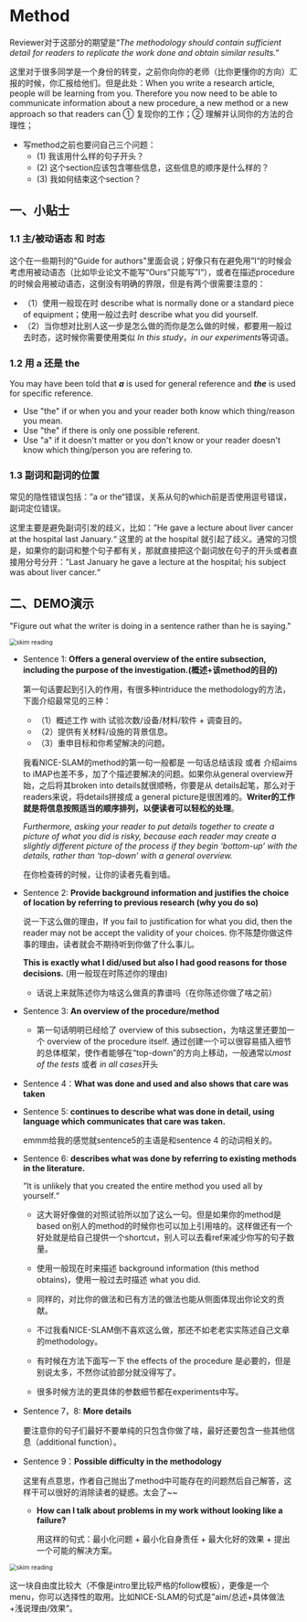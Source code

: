 # Method

Reviewer对于这部分的期望是“*The methodology should contain sufficient detail for readers to replicate the work done and obtain similar results.*”

这里对于很多同学是一个身份的转变，之前你向你的老师（比你更懂你的方向）汇报的时候，你汇报给他们。但是此处：When you write a research article, people will be learning from you. Therefore you now need to be able to communicate information about a new procedure, a new method or a new approach so that readers can ① 复现你的工作；② 理解并认同你的方法的合理性；

- 写method之前也要问自己三个问题：
  - (1) 我该用什么样的句子开头？
  - (2) 这个section应该包含哪些信息，这些信息的顺序是什么样的？
  - (3) 我如何结束这个section？

## 一、小贴士

### 1.1 主/被动语态 和 时态

这个在一些期刊的"Guide for authors"里面会说；好像只有在避免用”I“的时候会考虑用被动语态（比如毕业论文不能写“Ours”只能写”I“），或者在描述procedure的时候会用被动语态，这倒没有明确的界限，但是有两个很需要注意的：

- （1）使用一般现在时 describe what is normally done or a standard piece of equipment；使用一般过去时 describe what you did yourself.
- （2）当你想对比别人这一步是怎么做的而你是怎么做的时候，都要用一般过去时态，这时候你需要使用类似 *In this study*，*in our experiments*等词语。

### 1.2 用 a 还是 the

You may have been told that ***a*** is used for general reference and ***the*** is used for specific reference.

- Use "the" if or when you and your reader both know which thing/reason you mean.
- Use "the" if there is only one possible referent.
- Use "a" if it doesn't matter or you don't know or your reader doesn't know which thing/person you are refering to.



### 1.3 副词和副词的位置

常见的隐性错误包括：”a or the“错误，关系从句的which前是否使用逗号错误，副词定位错误。

这里主要是避免副词引发的歧义，比如：”He gave a lecture about liver cancer at the hospital last January.“ 这里的 at the hospital 就引起了歧义。通常的习惯是，如果你的副词和整个句子都有关，那就直接把这个副词放在句子的开头或者直接用分号分开：”Last January he gave a lecture at the hospital; his subject was about liver cancer.“





## 二、DEMO演示

"Figure out what the writer is doing in a sentence rather than he is saying."

<img src="./imgs/Method/Method Demo.png" alt="skim reading" style="zoom:75%;" />

- Sentence 1: **Offers a general overview of the entire subsection, including the purpose of the investigation.(概述+该method的目的)**

  第一句话要起到引入的作用，有很多种intriduce the methodology的方法，下面介绍最常见的三种：

  - （1）概述工作 with 试验次数/设备/材料/软件 + 调查目的。
  - （2）提供有关材料/设施的背景信息。
  - （3）重申目标和你希望解决的问题。

  我看NICE-SLAM的method的第一句一般都是 一句话总结该段 或者 介绍aims to iMAP也差不多，加了个描述要解决的问题。如果你从general overview开始，之后将其broken into details就很顺畅，你要是从 details起笔，那么对于readers来说，将details拼接成 a general picture是很困难的。**Writer的工作就是将信息按照适当的顺序排列，以便读者可以轻松的处理**。

  *Furthermore, asking your reader to put details together to create a picture of what you did is risky, because each reader may create a slightly different picture of the process if they begin ‘bottom-up’ with the details, rather than ‘top-down’ with a general overview.*

  在你检查砖的时候，让你的读者先看到墙。

- Sentence 2: **Provide background information and justifies the choice of location by referring to previous research (why you do so)**

  说一下这么做的理由，If you fail to justification for what you did, then the reader may not be accept the validity of your choices.  你不陈楚你做这件事的理由，读者就会不期待听到你做了什么事儿。

  **This is exactly  what I did/used but also I had good reasons for those decisions.** (用一般现在时陈述你的理由)

  - 话说上来就陈述你为啥这么做真的靠谱吗（在你陈述你做了啥之前）

  

- Sentence 3: **An overview of the procedure/method**

  - 第一句话明明已经给了 overview of this subsection，为啥这里还要加一个 overview of the procedure itself. 通过创建一个可以很容易插入细节的总体框架，使作者能够在“top-down”的方向上移动，一般通常以*most of the tests* 或者 *in all cases*开头



- Sentence 4：**What was done and used and also shows that care was taken**

- Sentence 5: **continues to describe what was done in detail, using language which communicates that care was taken.**

  emmm给我的感觉就sentence5的主语是和sentence 4 的动词相关的。

- Sentence 6: **describes what was done by referring to existing methods in the literature.**

  ”It is unlikely that you created the entire method you used
  all by yourself.“

  - 这大哥好像做的对照试验所以加了这么一句。但是如果你的method是based on别人的method的时候你也可以加上引用啥的。这样做还有一个好处就是给自己提供一个shortcut，别人可以去看ref来减少你写的句子数量。

  - 使用一般现在时来描述 background information (this method obtains)，使用一般过去时描述 what you did.

  - 同样的，对比你的做法和已有方法的做法也能从侧面体现出你论文的贡献。
  - 不过我看NICE-SLAM倒不喜欢这么做，那还不如老老实实陈述自己文章的methodology。
  - 有时候在方法下面写一下 the effects of the procedure 是必要的，但是别说太多，不然你试验部分就没得写了。
  - 很多时候方法的更具体的参数细节都在experiments中写。

- Sentence 7，8: **More details**

  要注意你的句子们最好不要单纯的只包含你做了啥，最好还要包含一些其他信息（additional function）。

- Sentence 9：**Possible difficulty in the methodology**

  这里有点意思，作者自己抛出了method中可能存在的问题然后自己解答，这样干可以很好的消除读者的疑惑。太会了~~

  - **How can I talk about problems in my work without looking like a failure?**

    用这样的句式：最小化问题 + 最小化自身责任 + 最大化好的效果 + 提出一个可能的解决方案。

  
<img src="./imgs/Method/Method four part.png" alt="skim reading" style="zoom:75%;" />

这一块自由度比较大（不像是intro里比较严格的follow模板），更像是一个menu，你可以选择性的取用。比如NICE-SLAM的句式是”aim/总述+具体做法+浅说理由/效果“。


